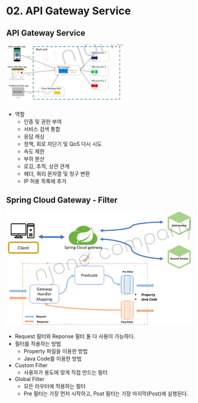 # 02. API Gateway Service

## API Gateway Service
![img.png](사진파일/02/API%20Gateway%20Service.png)
- 역할
  - 인증 및 권한 부여
  - 서비스 검색 통합
  - 응답 캐싱
  - 정책, 회로 차단기 및 QoS 다시 시도
  - 속도 제한
  - 부하 분산
  - 로깅, 추적, 상관 관계
  - 헤더, 쿼리 문자열 및 청구 변환
  - IP 허용 목록에 추가


## Spring Cloud Gateway - Filter
![img.png](사진파일/02/Spring%20Cloud%20Gateway%20-%20Filter.png)

- Request 필터와 Reponse 필터 둘 다 사용이 가능하다.
- 필터를 적용하는 방법
  - Property 파일을 이용한 방법
  - Java Code를 이용한 방법
- Custom Filter
  - 사용자가 용도에 맞게 직접 만드는 필터
- Global Filter
  - 모든 라우터에 적용하는 필터
  - Pre 필터는 가장 먼저 시작하고, Post 필터는 가장 마지막(Post)에 실행된다.